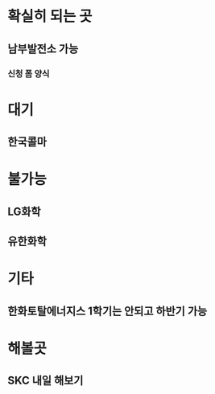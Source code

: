 # 확실히 되는 곳
##  남부발전소 가능
### 신청 폼 양식

# 대기
## 한국콜마

# 불가능
## LG화학
## 유한화학

# 기타
## 한화토탈에너지스 1학기는 안되고 하반기 가능

# 해볼곳
## SKC 내일 해보기